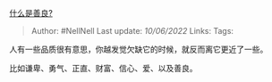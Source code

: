 [什么是善良?](https://www.zhihu.com/question/32324178/answer/1666443817)

> Author: #NellNell
Last update: *10/06/2022*
Links:
Tags:

人有一些品质很有意思，你越发觉欠缺它的时候，就反而离它更近了一些。

比如谦卑、勇气、正直、财富、信心、爱、以及善良。
